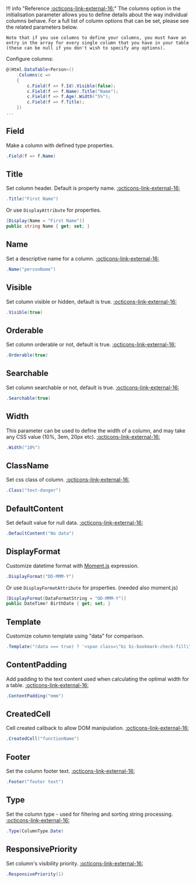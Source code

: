 !!! info "Reference [:octicons-link-external-16:](https://datatables.net/reference/option/columns)"
	The columns option in the initialisation parameter allows you to define details about the way individual columns behave. For a full list of column options that can be set, please see the related parameters below.
	
	Note that if you use columns to define your columns, you must have an entry in the array for every single column that you have in your table (these can be null if you don't wish to specify any options).

Configure columns:
```csharp
@(Html.DataTable<Person>()
	.Columns(c =>
	{
		c.Field(f => f.Id).Visible(false);
		c.Field(f => f.Name).Title("Name");
		c.Field(f => f.Age).Width("5%");
		c.Field(f => f.Title);
	})
...
```

## Field
Make a column with defined type properties.
```csharp
.Field(f => f.Name)
```

## Title
Set column header. Default is property name.
[:octicons-link-external-16:](https://datatables.net/reference/option/columns.title)
```csharp
.Title("First Name")
```
Or use ```DisplayAttribute``` for properties.
```csharp
[Display(Name = "First Name")]
public string Name { get; set; }
```

## Name
Set a descriptive name for a column.
[:octicons-link-external-16:](https://datatables.net/reference/option/columns.name)
```csharp
.Name("personName")
```

## Visible
Set column visible or hidden, default is true.
[:octicons-link-external-16:](https://datatables.net/reference/option/columns.visible)
```csharp
.Visible(true)
```

## Orderable
Set column orderable or not, default is true.
[:octicons-link-external-16:](https://datatables.net/reference/option/columns.orderable)
```csharp
.Orderable(true)
```

## Searchable
Set column searchable or not, default is true.
[:octicons-link-external-16:](https://datatables.net/reference/option/columns.searchable)
```csharp
.Searchable(true)
```

## Width
This parameter can be used to define the width of a column, and may take any CSS value (10%, 3em, 20px etc).
[:octicons-link-external-16:](https://datatables.net/reference/option/columns.width)
```csharp
.Width("10%")
```

## ClassName
Set css class of column.
[:octicons-link-external-16:](https://datatables.net/reference/option/columns.className)
```csharp
.Class("text-danger")
```

## DefaultContent
Set default value for null data.
[:octicons-link-external-16:](https://datatables.net/reference/option/columns.defaultContent)
```csharp
.DefaultContent("No data")
```

## DisplayFormat
Customize datetime format with [Moment.js](https://momentjs.com/) expression.
```csharp
.DisplayFormat("DD-MMM-Y")
```
Or use ```DisplayFormatAttribute``` for properties. (needed also moment.js)
```csharp
[DisplayFormat(DataFormatString = "DD-MMM-Y")]
public DateTime? BirthDate { get; set; }
```

## Template
Customize column template using "data" for comparison.
```csharp
.Template("(data === true) ? '<span class=\"bi bi-bookmark-check-fill\"></span>' : '<span class=\"bi bi-bookmark-x\"></span>'");
```

## ContentPadding
Add padding to the text content used when calculating the optimal width for a table.
[:octicons-link-external-16:](https://datatables.net/reference/option/columns.contentPadding)
```csharp
.ContentPadding("mmm")
```

## CreatedCell
Cell created callback to allow DOM manipulation.
[:octicons-link-external-16:](https://datatables.net/reference/option/columns.createdCell)
```csharp
.CreatedCell("functionName")
```

## Footer
Set the column footer text.
[:octicons-link-external-16:](https://datatables.net/reference/option/columns.footer)
```csharp
.Footer("footer text")
```

## Type
Set the column type - used for filtering and sorting string processing.
[:octicons-link-external-16:](https://datatables.net/reference/option/columns.type)
```csharp
.Type(ColumnType.Date)
```

## ResponsivePriority
Set column's visibility priority.
[:octicons-link-external-16:](https://datatables.net/reference/option/columns.responsivePriority)
```csharp
.ResponsivePriority(1)
```

